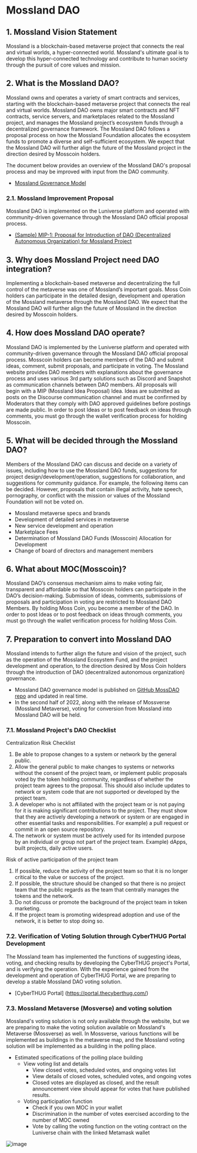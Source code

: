# Mossland DAO

## 1. Mossland Vision Statement

Mossland is a blockchain-based metaverse project that connects the real and virtual worlds, a hyper-connected world. Mossland's ultimate goal is to develop this hyper-connected technology and contribute to human society through the pursuit of core values and mission.

## 2. What is the Mossland DAO?

Mossland owns and operates a variety of smart contracts and services, starting with the blockchain-based metaverse project that connects the real and virtual worlds. Mossland DAO owns major smart contracts and NFT contracts, service servers, and marketplaces related to the Mossland project, and manages the Mossland project’s ecosystem funds through a decentralized governance framework. The Mossland DAO follows a proposal process on how the Mossland Foundation allocates the ecosystem funds to promote a diverse and self-sufficient ecosystem. We expect that the Mossland DAO will further align the future of the Mossland project in the direction desired by Mosscoin holders.

The document below provides an overview of the Mossland DAO's proposal process and may be improved with input from the DAO community.
- [Mossland Governance Model](Mossland_DAO_Governance.md) 

### 2.1. Mossland Improvement Proposal

Mossland DAO is implemented on the Luniverse platform and operated with community-driven governance through the Mossland DAO official proposal process.

- [(Sample) MIP-1: Proposal for Introduction of DAO (Decentralized Autonomous Organization) for Mossland Project](MIP_Sample.md) 


## 3. Why does Mossland Project need DAO integration?

Implementing a blockchain-based metaverse and decentralizing the full control of the metaverse was one of Mossland’s important goals. Moss Coin holders can participate in the detailed design, development and operation of the Mossland metaverse through the Mossland DAO. We expect that the Mossland DAO will further align the future of Mossland in the direction desired by Mosscoin holders.

## 4. How does Mossland DAO operate? 

Mossland DAO is implemented by the Luniverse platform and operated with community-driven governance through the Mossland DAO official proposal process. Mosscoin holders can become members of the DAO and submit ideas, comment, submit proposals, and participate in voting. The Mossland website provides DAO members with explanations about the governance process and uses various 3rd party solutions such as Discord and Snapshot as communication channels between DAO members. All proposals will begin with a MIP (Mossland Idea Proposal) Idea. Ideas are submitted as posts on the Discourse communication channel and must be confirmed by Moderators that they comply with DAO approved guidelines before postings are made public. In order to post Ideas or to post feedback on ideas through comments, you must go through the wallet verification process for holding Mosscoin.

## 5. What will be decided through the Mossland DAO?

Members of the Mossland DAO can discuss and decide on a variety of issues, including how to use the Mossland DAO funds, suggestions for project design/development/operation, suggestions for collaboration, and suggestions for community guidance. For example, the following items can be decided. However, proposals that contain illegal activity, hate speech, pornography, or conflict with the mission or values of the Mossland Foundation will not be voted on.

- Mossland metaverse specs and brands
- Development of detailed services in metaverse
- New service development and operation
- Marketplace Fees
- Determination of Mossland DAO Funds (Mosscoin) Allocation for Development
- Change of board of directors and management members

## 6. What about MOC(Mosscoin)?

Mossland DAO’s consensus mechanism aims to make voting fair, transparent and affordable so that Mosscoin holders can participate in the DAO’s decision-making. Submission of ideas, comments, submissions of proposals and participation in voting are restricted to Mossland DAO Members. By holding Moss Coin, you become a member of the DAO. In order to post Ideas or to post feedback on ideas through comments, you must go through the wallet verification process for holding Moss Coin.


## 7. Preparation to convert into Mossland DAO 

Mossland intends to further align the future and vision of the project, such as the operation of the Mossland Ecosystem Fund, and the project development and operation, to the direction desired by Moss Coin holders through the introduction of DAO (decentralized autonomous organization) governance.
  - Mossland DAO governance model is published on [GitHub MossDAO repo](https://github.com/mossland/MossDAO) and updated in real time.
  - In the second half of 2022, along with the release of Mossverse (Mossland Metaverse), voting for conversion from Mossland into Mossland DAO will be held.

### 7.1. Mossland Project's DAO Checklist 

Centralization Risk Checklist
1. Be able to propose changes to a system or network by the general public.
2. Allow the general public to make changes to systems or networks without the consent of the project team, or implement public proposals voted by the token holding community, regardless of whether the project team agrees to the proposal. This should also include updates to network or system code that are not supported or developed by the project team.
3. A developer who is not affiliated with the project team or is not paying for it is making significant contributions to the project. They must show that they are actively developing a network or system or are engaged in other essential tasks and responsibilities. For example) a pull request or commit in an open source repository.
4. The network or system must be actively used for its intended purpose by an individual or group not part of the project team. Example) dApps, built projects, daily active users.

Risk of active participation of the project team
1. If possible, reduce the activity of the project team so that it is no longer critical to the value or success of the project.
2. If possible, the structure should be changed so that there is no project team that the public regards as the team that centrally manages the tokens and the network.
3. Do not discuss or promote the background of the project team in token marketing.
4. If the project team is promoting widespread adoption and use of the network, it is better to stop doing so.

### 7.2. Verification of Voting Solution through CyberTHUG Portal Development 


The Mossland team has implemented the functions of suggesting ideas, voting, and checking results by developing the CyberTHUG project's Portal, and is verifying the operation. With the experience gained from the development and operation of CyberTHUG Portal, we are preparing to develop a stable Mossland DAO voting solution.

- [CyberTHUG Portal] (https://portal.thecyberthug.com/)

### 7.3. Mossland Metaverse (Mosverse) and voting solution

Mossland's voting solution is not only available through the website, but we are preparing to make the voting solution available on Mossland's Metaverse (Mossverse) as well.
In Mossverse, various functions will be implemented as buildings in the metaverse map, and the Mossland voting solution will be implemented as a building in the polling place.

- Estimated specifications of the polling place building
  - View voting list and details
    - View closed votes, scheduled votes, and ongoing votes list
    - View details of closed votes, scheduled votes, and ongoing votes
    - Closed votes are displayed as closed, and the result announcement view should appear for votes that have published results.
  - Voting participation function
    - Check if you own MOC in your wallet
    - Discrimination in the number of votes exercised according to the number of MOC owned
    - Vote by calling the voting function on the voting contract on the Luniverse chain with the linked Metamask wallet

![image](https://user-images.githubusercontent.com/38033515/182895266-bab1387d-c90d-4faa-a21e-e4a47cd5342f.png)
